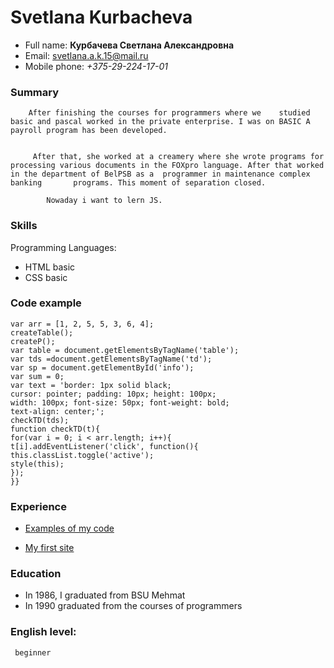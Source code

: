  
# Svetlana Kurbacheva 

            
* Full name: **Курбачева Светлана Александровна**  
* Email: svetlana.a.k.15@mail.ru 
* Mobile phone: *+375-29-224-17-01*             
### Summary  

        After finishing the courses for programmers where we    studied basic and pascal worked in the private enterprise. I was on BASIC A payroll program has been developed. 
              

         After that, she worked at a creamery where she wrote programs for processing various documents in the FOXpro language. After that worked in the department of BelPSB as a  programmer in maintenance complex banking       programs. This moment of separation closed.      

            Nowaday i want to lern JS.   

                        
### Skills  
  Programming Languages:         
  * HTML basic            
  * CSS basic     


 ### Code example               
 ```
var arr = [1, 2, 5, 5, 3, 6, 4];    
createTable();      
createP();  
var table = document.getElementsByTagName('table');      
var tds =document.getElementsByTagName('td');   
var sp = document.getElementById('info');   
var sum = 0;    
var text = 'border: 1px solid black;     
cursor: pointer; padding: 10px; height: 100px;  
width: 100px; font-size: 50px; font-weight: bold;   
text-align: center;';   
checkTD(tds);   
function checkTD(t){    
for(var i = 0; i < arr.length; i++){    
t[i].addEventListener('click', function(){      
this.classList.toggle('active');    
style(this);    
}); 
}}  
 ```     
            
 ### Experience         


 *   [Examples of my code](https://vk.com/topic-128796313_39166727?offset=180)      


            
* [My first site](https://tSvetlanak.github.io)  
		          
### Education           
                
 *    In 1986, I graduated from BSU Mehmat   
 * In 1990 graduated from the courses of programmers  
            			    
### English level: 
	 beginner  
  

 
             
